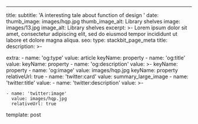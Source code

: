 ---
title: 
subtitle: 'A interesting tale about function of design '
date: 
thumb_image: images/hqp.jpg
thumb_image_alt: Library shelves
image: images/13.jpg
image_alt: Library shelves
excerpt: >-
  Lorem ipsum dolor sit amet, consectetur adipiscing elit, sed do eiusmod tempor
  incididunt ut labore et dolore magna aliqua.
seo:
  type: stackbit_page_meta
  title: 
  description: >-
    
  extra:
    - name: 'og:type'
      value: article
      keyName: property
    - name: 'og:title'
      value: 
      keyName: property
    - name: 'og:description'
      value: >-
      keyName: property
    - name: 'og:image'
      value: images/hqp.jpg
      keyName: property
      relativeUrl: true
    - name: 'twitter:card'
      value: summary_large_image
    - name: 'twitter:title'
      value: 
    - name: 'twitter:description'
      value: >-

    - name: 'twitter:image'
      value: images/hqp.jpg
      relativeUrl: true
template: post
